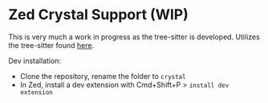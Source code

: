 # Zed Crystal Support (WIP)

This is very much a work in progress as the tree-sitter is developed. Utilizes the tree-sitter found [here](https://github.com/crystal-lang-tools/tree-sitter).

Dev installation:
- Clone the repository, rename the folder to `crystal`
- In Zed, install a dev extension with Cmd+Shift+P > `install dev extension`
